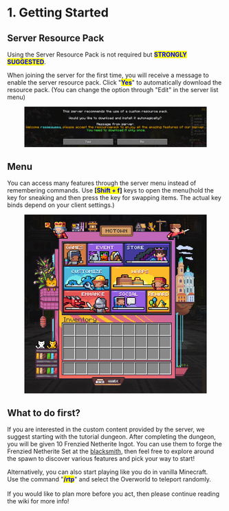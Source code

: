 # 1. Getting Started

## Server Resource Pack

Using the Server Resource Pack is not required but <mark style="color:blue;">**STRONGLY SUGGESTED**</mark>.

When joining the server for the first time, you will receive a message to enable the server resource pack. Click "<mark style="color:blue;">**Yes**</mark>" to automatically download the resource pack. (You can change the option through "Edit" in the server list menu)

<figure><img src="../.gitbook/assets/image (4) (1) (1) (1) (1) (1) (1) (1).png" alt=""><figcaption></figcaption></figure>

## Menu

You can access many features through the server menu instead of remembering commands. Use **\[**<mark style="color:blue;">**Shift + f**</mark>**]** keys to open the menu(hold the key for sneaking and then press the key for swapping items. The actual key binds depend on your client settings.)

<figure><img src="../.gitbook/assets/image (2) (1) (1) (1) (1) (1) (1) (1) (1).png" alt=""><figcaption></figcaption></figure>

## What to do first?

If you are interested in the custom content provided by the server, we suggest starting with the tutorial dungeon. After completing the dungeon, you will be given 10 Frenzied Netherite Ingot. You can use them to forge the Frenzied Netherite Set at the [blacksmith](4.-npc-spoiler.md), then feel free to explore around the spawn to discover various features and pick your way to start!

Alternatively, you can also start playing like you do in vanilla Minecraft.\
Use the command "<mark style="color:blue;">**/rtp**</mark>" and select the Overworld to teleport randomly.\
\
If you would like to plan more before you act, then please continue reading the wiki for more info!
